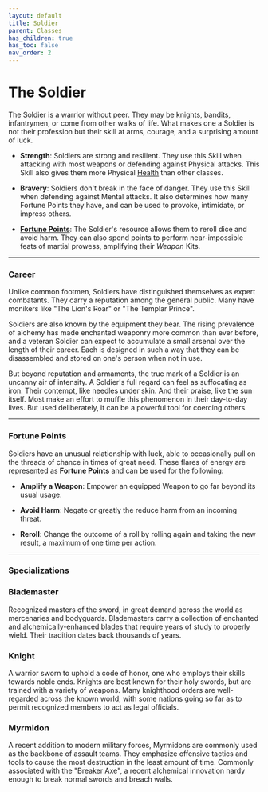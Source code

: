 ```yaml
---
layout: default
title: Soldier
parent: Classes
has_children: true
has_toc: false
nav_order: 2
---
```


# The Soldier

The Soldier is a warrior without peer. They may be knights, bandits, infantrymen, or come from other walks of life. What makes one a Soldier is not their profession but their skill at arms, courage, and a surprising amount of luck.

- **<span style="color: {{ site.soldier_color }}">Strength</span>**: Soldiers are strong and resilient. They use this Skill when attacking with most weapons or defending against Physical attacks. This Skill also gives them more Physical [Health](../../gameplay/health.md) than other classes.

- **<span style="color: {{ site.soldier_color }}">Bravery</span>**: Soldiers don't break in the face of danger. They use this Skill when defending against Mental attacks. It also determines how many Fortune Points they have, and can be used to provoke, intimidate, or impress others.

- **[Fortune Points](#fortune-points)**: The Soldier's resource allows them to reroll dice and avoid harm. They can also spend points to perform near-impossible feats of martial prowess, amplifying their _Weapon_ Kits.

---

### Career 

Unlike common footmen, Soldiers have distinguished themselves as expert combatants. They carry a reputation among the general public. Many have monikers like "The Lion's Roar" or "The Templar Prince". 

Soldiers are also known by the equipment they bear. The rising prevalence of alchemy has made enchanted weaponry more common than ever before, and a veteran Soldier can expect to accumulate a small arsenal over the length of their career. Each is designed in such a way that they can be disassembled and stored on one's person when not in use.

But beyond reputation and armaments, the true mark of a Soldier is an uncanny air of intensity. A Soldier's full regard can feel as suffocating as iron. Their contempt, like needles under skin. And their praise, like the sun itself. Most make an effort to muffle this phenomenon in their day-to-day lives. But used deliberately, it can be a powerful tool for coercing others.


<!-- A Soldier starts their career as an ordinary fighter. A conscript in a noble's army, or a vagabond in a bandit camp are both common origins. They learn their way around a weapon and might have a few skirmishes under their belt. But there is a moment when _something_ changes. For some it's a near-death experience. For others, a glorious victory against the odds. Whatever the cause, they are never quite the same after.

Soldiers are marked. By the grudges of their enemies, by the reputation they've earned in battle, or (according to some) by dark spirits. They wear an air of danger, or perhaps **<span style="color: {{ site.soldier_color }}">Bravery</span>**, that presses against the senses of those around them. A Soldier's full regard can feel as suffocating as iron. Their contempt, like needles under skin. And their praise, like the sun itself.

Unless they let their emotions run wild, a Soldier appears the same as any other knight errant or sellsword. A touch luckier, they claim. A little more skilled than others, they boast. But in their heart of hearts a Soldier knows that they're different. Whatever mark they carry bears them forward towards greater glory or brutal death. -->

---

### Fortune Points

Soldiers have an unusual relationship with luck, able to occasionally pull on the threads of chance in times of great need. These flares of energy are represented as **Fortune Points** and can be used for the following:

* **Amplify a Weapon**: Empower an equipped Weapon to go far beyond its usual usage.

* **Avoid Harm**: Negate or greatly the reduce harm from an incoming threat.

* **Reroll**: Change the outcome of a roll by rolling again and taking the new result, a maximum of one time per action.

---

### Specializations

### <span style="color: {{ site.soldier_color }}">Blademaster</span>

Recognized masters of the sword, in great demand across the world as mercenaries and bodyguards. Blademasters carry a collection of enchanted and alchemically-enhanced blades that require years of study to properly wield. Their tradition dates back thousands of years.

### <span style="color: {{ site.soldier_color }}">Knight</span>

A warrior sworn to uphold a code of honor, one who employs their skills towards noble ends. Knights are best known for their holy swords, but are trained with a variety of weapons. Many knighthood orders are well-regarded across the known world, with some nations going so far as to permit recognized members to act as legal officials.

### <span style="color: {{ site.soldier_color }}">Myrmidon</span>

A recent addition to modern military forces, Myrmidons are commonly used as the backbone of assault teams. They emphasize offensive tactics and tools to cause the most destruction in the least amount of time. Commonly associated with the "Breaker Axe", a recent alchemical innovation hardy enough to break normal swords and breach walls.